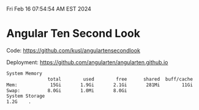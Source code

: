 Fri Feb 16 07:54:54 AM EST 2024

# Angular Ten Second Look

Code: https://github.com/kusl/angulartensecondlook

Deployment: https://github.com/angularten/angularten.github.io

```bash
System Memory
               total        used        free      shared  buff/cache   available
Mem:            15Gi       1.9Gi       2.1Gi       281Mi        11Gi        13Gi
Swap:          8.0Gi       1.0Mi       8.0Gi
System Storage
1.2G	.
